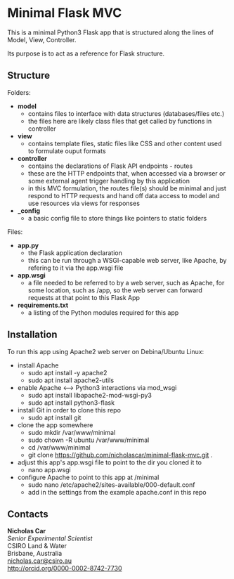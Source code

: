 # Minimal Flask MVC
This is a minimal Python3 Flask app that is structured along the lines of Model, View, Controller.

Its purpose is to act as a reference for Flask structure.

## Structure
Folders:  
* **model**
    * contains files to interface with data structures (databases/files etc.)
    * the files here are likely class files that get called by functions in controller
* **view**
    * contains template files, static files like CSS and other content used to formulate ouput formats
* **controller**
    * contains the declarations of Flask API endpoints - routes
    * these are the HTTP endpoints that, when accessed via a browser or some external agent trigger handling by this application
    * in this MVC formulation, the routes file(s) should be minimal and just respond to HTTP requests and hand off data access to model and use resources via views for responses
* **_config**
    * a basic config file to store things like pointers to static folders

Files:  
* **app.py**
    * the Flask application declaration
    * this can be run through a WSGI-capable web server, like Apache, by refering to it via the app.wsgi file
* **app.wsgi**
    * a file needed to be referred to by a web server, such as Apache, for some location, such as /app, so the web server can forward requests at that point to this Flask App
* **requirements.txt**
    * a listing of the Python modules required for this app

## Installation
To run this app using Apache2 web server on Debina/Ubuntu Linux:
* install Apache
	* sudo apt install -y apache2
	* sudo apt install apache2-utils
* enable Apache <--> Python3 interactions via mod_wsgi
	* sudo apt install libapache2-mod-wsgi-py3
	* sudo apt install python3-flask
* install Git in order to clone this repo
	* sudo apt install git
* clone the app somewhere
	* sudo mkdir /var/www/minimal
	* sudo chown -R ubuntu /var/www/minimal
	* cd /var/www/minimal
	* git clone https://github.com/nicholascar/minimal-flask-mvc.git .
* adjust this app's app.wsgi file to point to the dir you cloned it to
	* nano app.wsgi
* configure Apache to point to this app at /minimal
	* sudo nano /etc/apache2/sites-available/000-default.conf
	* add in the settings from the example apache.conf in this repo

## Contacts
**Nicholas Car**  
*Senior Experimental Scientist*  
CSIRO Land & Water  
Brisbane, Australia  
<nicholas.car@csiro.au>  
<http://orcid.org/0000-0002-8742-7730>  
